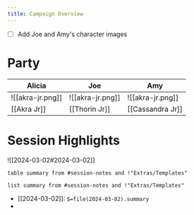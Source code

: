 ```yaml
---
title: Campaign Overview
---
```

- [ ] Add Joe and Amy's character images

# Party 

| Alicia           | Joe              | Amy              |
| ---------------- | ---------------- | ---------------- |
| ![[akra-jr.png]] | ![[akra-jr.png]] | ![[akra-jr.png]] |
| [[Akra Jr]]      | [[Thorin Jr]]    | [[Cassandra Jr]] |

# Session Highlights

![[2024-03-02#2024-03-02]] 

```dataview
table summary from #session-notes and !"Extras/Templates"
```

```dataview
list summary from #session-notes and !"Extras/Templates"
```
- [[2024-03-02]]: `$=file(2024-03-02).summary` 
- 